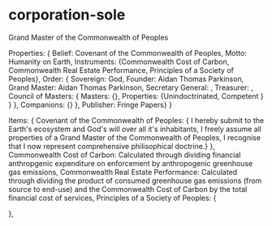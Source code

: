 # corporation-sole
Grand Master of the Commonwealth of Peoples

Properties:
  {
  Belief: Covenant of the Commonwealth of Peoples,
  Motto: Humanity on Earth,
  Instruments: 
    {Commonwealth Cost of Carbon,
    Commonwealth Real Estate Performance,
    Principles of a Society of Peoples},
  Order: 
    {
    Sovereign: God,
    Founder: Aidan Thomas Parkinson,
    Grand Master: Aidan Thomas Parkinson,
    Secretary General: ,
    Treasurer: ,
    Council of Masters: {
      Masters: {},
      Properties: 
        {Unindoctrinated,
        Competent
        }
      }
    },
    Companions: {}
  },
  Publisher: Fringe Papers}
}

Items: {
  Covenant of the Commonwealth of Peoples: {
    I hereby submit to the Earth's ecosystem and God's will over all it's inhabitants,
    I freely assume all properties of a Grand Master of the Commonwealth of Peoples,
    I recognise that I now represent comprehensive philisophical doctrine.}
  },
  Commonwealth Cost of Carbon: Calculated through dividing financial anthropgenic expenditure on enforcement by anthropogenic greenhouse gas emissions,
  Commonwealth Real Estate Performance: Calculated through dividing the product of consumed greenhouse gas emissions (from source to end-use) and the Commonwealth Cost of Carbon by the total financial cost of services,
  Principles of a Society of Peoples: {
    
  },
